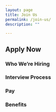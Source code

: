 ```yaml
---
layout: page
title: Join Us
permalink: /join-us/
description: ""

---
```


## Apply Now

### Who We’re Hiring

### Interview Process

### Pay

### Benefits
